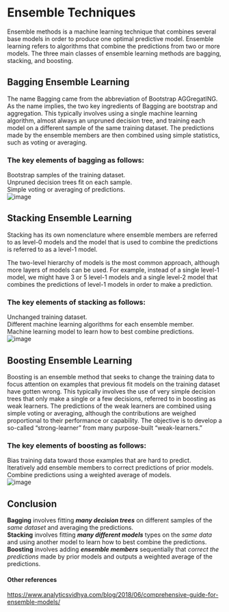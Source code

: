# Ensemble Techniques
Ensemble methods is a machine learning technique that combines several base models in order to produce one optimal predictive model.
Ensemble learning refers to algorithms that combine the predictions from two or more models.
The three main classes of ensemble learning methods are bagging, stacking, and boosting.

## Bagging Ensemble Learning
The name Bagging came from the abbreviation of Bootstrap AGGregatING. As the name implies, the two key ingredients of Bagging are bootstrap and aggregation.
This typically involves using a single machine learning algorithm, almost always an unpruned decision tree, and training each model on a different sample of the same training dataset. 
The predictions made by the ensemble members are then combined using simple statistics, such as voting or averaging.   
### The key elements of bagging as follows:
Bootstrap samples of the training dataset.  
Unpruned decision trees fit on each sample.  
Simple voting or averaging of predictions.  
![image](https://github.com/user-attachments/assets/10dfd5b4-30b9-4ed0-ac4e-e0849ac087ec)

## Stacking Ensemble Learning
Stacking has its own nomenclature where ensemble members are referred to as level-0 models and the model that is used to combine the predictions is referred to as a level-1 model.

The two-level hierarchy of models is the most common approach, although more layers of models can be used. 
For example, instead of a single level-1 model, we might have 3 or 5 level-1 models and a single level-2 model that combines the predictions of level-1 models in order to make a prediction.
### The key elements of stacking as follows:

Unchanged training dataset.   
Different machine learning algorithms for each ensemble member.  
Machine learning model to learn how to best combine predictions.  
![image](https://github.com/user-attachments/assets/d9b3c7ce-4c7d-4beb-891d-713ae6a87147)

## Boosting Ensemble Learning
Boosting is an ensemble method that seeks to change the training data to focus attention on examples that previous fit models on the training dataset have gotten wrong.
This typically involves the use of very simple decision trees that only make a single or a few decisions, referred to in boosting as weak learners. 
The predictions of the weak learners are combined using simple voting or averaging, although the contributions are weighed proportional to their performance or capability. 
The objective is to develop a so-called “strong-learner” from many purpose-built “weak-learners.”
### The key elements of boosting as follows:

Bias training data toward those examples that are hard to predict.   
Iteratively add ensemble members to correct predictions of prior models.  
Combine predictions using a weighted average of models.  
![image](https://github.com/user-attachments/assets/bc6d1495-c37e-4e4d-92ca-79b53642a84b)

## Conclusion

**Bagging** involves fitting ***many decision trees*** on different samples of the _same dataset_ and averaging the predictions.  
**Stacking** involves fitting ***many different models*** types on the _same data_ and using another model to learn how to best combine the predictions.  
**Boosting** involves adding ***ensemble members*** sequentially that _correct the predictions_ made by prior models and outputs a weighted average of the predictions.  



#### Other references
https://www.analyticsvidhya.com/blog/2018/06/comprehensive-guide-for-ensemble-models/
